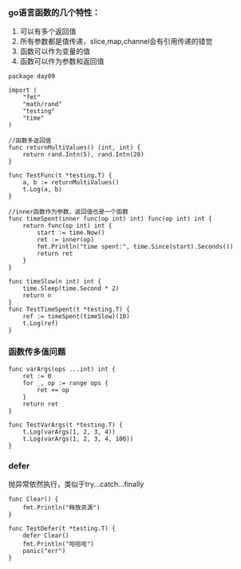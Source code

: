 ### go语言函数的几个特性：
1. 可以有多个返回值
2. 所有参数都是值传递，slice,map,channel会有引用传递的错觉
3. 函数可以作为变量的值
4. 函数可以作为参数和返回值


```
package day09

import (
	"fmt"
	"math/rand"
	"testing"
	"time"
)

//函数多返回值
func returnMultiValues() (int, int) {
	return rand.Intn(5), rand.Intn(20)
}

func TestFunc(t *testing.T) {
	a, b := returnMultiValues()
	t.Log(a, b)
}

//inner函数作为参数，返回值也是一个函数
func timeSpent(inner func(op int) int) func(op int) int {
	return func(op int) int {
		start := time.Now()
		ret := inner(op)
		fmt.Println("time spent:", time.Since(start).Seconds())
		return ret
	}
}

func timeSlow(n int) int {
	time.Sleep(time.Second * 2)
	return n
}
func TestTimeSpent(t *testing.T) {
	ref := timeSpent(timeSlow)(10)
	t.Log(ref)
}

```

### 函数传多值问题

```
func varArgs(ops ...int) int {
	ret := 0
	for _, op := range ops {
		ret += op
	}
	return ret
}

func TestVarArgs(t *testing.T) {
	t.Log(varArgs(1, 2, 3, 4))
	t.Log(varArgs(1, 2, 3, 4, 100))
}
```

### defer

抛异常依然执行，类似于try...catch...finally
```
func Clear() {
	fmt.Println("释放资源")
}

func TestDefer(t *testing.T) {
	defer Clear()
	fmt.Println("哈哈哈")
	panic("err")
}

```
